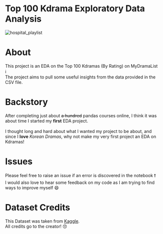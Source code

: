 # Top 100 Kdrama Exploratory Data Analysis
![hospital_playlist](https://github.com/ssim3/Kdrama_EDA/blob/main/hospital_playlist.jpg)

# About
This project is an EDA on the Top 100 Kdramas (By Rating) on MyDramaList :information_source:
<br>
The project aims to pull some useful insights from the data provided in the CSV file.


# Backstory
After completing just about ~~a hundred~~ pandas courses online, I think it was about time I started my **first** EDA project.
<br>
<br>
I thought long and hard about what I wanted my project to be about, and since I **love**  *Korean Dramas*, why not make my very first project an EDA on Kdramas!


# Issues
Please feel free to raise an issue if an error is discovered in the notebook :heavy_exclamation_mark:
<br>
I would also love to hear some feedback on my code as I am trying to find ways to improve myself :smile:

# Dataset Credits
This Dataset was taken from [Kaggle](https://www.kaggle.com/code/chanoncharuchinda/sample-top-100-korean-dramas/data). 
<br>
All credits go to the creator! :kissing_closed_eyes:
